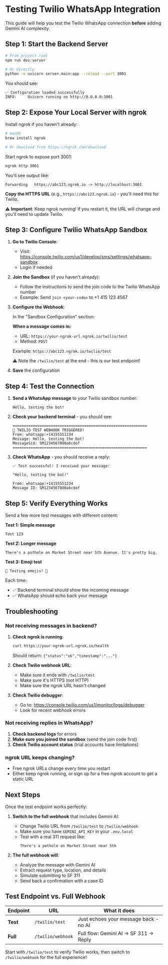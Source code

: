 # Testing Twilio WhatsApp Integration

This guide will help you test the Twilio WhatsApp connection **before** adding Gemini AI complexity.

## Step 1: Start the Backend Server

```bash
# From project root
npm run dev:server

# Or directly
python -m uvicorn server.main:app --reload --port 3001
```

You should see:
```
✅ Configuration loaded successfully
INFO:     Uvicorn running on http://0.0.0.0:3001
```

## Step 2: Expose Your Local Server with ngrok

Install ngrok if you haven't already:
```bash
# macOS
brew install ngrok

# Or download from https://ngrok.com/download
```

Start ngrok to expose port 3001:
```bash
ngrok http 3001
```

You'll see output like:
```
Forwarding   https://abc123.ngrok.io -> http://localhost:3001
```

**Copy the HTTPS URL** (e.g., `https://abc123.ngrok.io`) - you'll need this for Twilio.

⚠️ **Important**: Keep ngrok running! If you restart it, the URL will change and you'll need to update Twilio.

## Step 3: Configure Twilio WhatsApp Sandbox

1. **Go to Twilio Console**:
   - Visit: https://console.twilio.com/us1/develop/sms/settings/whatsapp-sandbox
   - Login if needed

2. **Join the Sandbox** (if you haven't already):
   - Follow the instructions to send the join code to the Twilio WhatsApp number
   - Example: Send `join <your-code>` to +1 415 123 4567

3. **Configure the Webhook**:

   In the "Sandbox Configuration" section:

   **When a message comes in:**
   - URL: `https://your-ngrok-url.ngrok.io/twilio/test`
   - Method: `POST`

   Example: `https://abc123.ngrok.io/twilio/test`

   ⚠️ Note the `/twilio/test` at the end - this is our test endpoint!

4. **Save** the configuration

## Step 4: Test the Connection

1. **Send a WhatsApp message** to your Twilio sandbox number:
   ```
   Hello, testing the bot!
   ```

2. **Check your backend terminal** - you should see:
   ```
   ============================================================
   📱 TWILIO TEST WEBHOOK TRIGGERED!
   From: whatsapp:+14155551234
   Message: Hello, testing the bot!
   MessageSid: SM1234567890abcdef
   ============================================================
   ```

3. **Check WhatsApp** - you should receive a reply:
   ```
   ✅ Test successful! I received your message:

   "Hello, testing the bot!"

   From: whatsapp:+14155551234
   Message ID: SM1234567890abcdef
   ```

## Step 5: Verify Everything Works

Send a few more test messages with different content:

**Test 1: Simple message**
```
Test 123
```

**Test 2: Longer message**
```
There's a pothole on Market Street near 5th Avenue. It's pretty big.
```

**Test 3: Emoji test**
```
🚗 Testing emojis! 🎉
```

Each time:
- ✅ Backend terminal should show the incoming message
- ✅ WhatsApp should echo back your message

## Troubleshooting

### Not receiving messages in backend?

1. **Check ngrok is running**:
   ```bash
   curl https://your-ngrok-url.ngrok.io/health
   ```
   Should return: `{"status":"ok","timestamp":"..."}`

2. **Check Twilio webhook URL**:
   - Make sure it ends with `/twilio/test`
   - Make sure it's HTTPS (not HTTP)
   - Make sure the ngrok URL hasn't changed

3. **Check Twilio debugger**:
   - Go to: https://console.twilio.com/us1/monitor/logs/debugger
   - Look for recent webhook errors

### Not receiving replies in WhatsApp?

1. **Check backend logs** for errors
2. **Make sure you joined the sandbox** (send the join code first)
3. **Check Twilio account status** (trial accounts have limitations)

### ngrok URL keeps changing?

- Free ngrok URLs change every time you restart
- Either keep ngrok running, or sign up for a free ngrok account to get a static URL

## Next Steps

Once the test endpoint works perfectly:

1. **Switch to the full webhook** that includes Gemini AI:
   - Change Twilio URL from `/twilio/test` to `/twilio/webhook`
   - Make sure you have `GEMINI_API_KEY` in your `.env.local`
   - Test with a real 311 request like:
     ```
     There's a pothole on Market Street near 5th
     ```

2. **The full webhook will**:
   - Analyze the message with Gemini AI
   - Extract request type, location, and details
   - Simulate submitting to SF 311
   - Send back a confirmation with a case ID

## Test Endpoint vs. Full Webhook

| Endpoint | URL | What it does |
|----------|-----|--------------|
| **Test** | `/twilio/test` | Just echoes your message back - no AI |
| **Full** | `/twilio/webhook` | Full flow: Gemini AI → SF 311 → Reply |

Start with `/twilio/test` to verify Twilio works, then switch to `/twilio/webhook` for the full experience!
